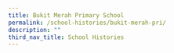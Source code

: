 ```yaml
---
title: Bukit Merah Primary School
permalink: /school-histories/bukit-merah-pri/
description: ""
third_nav_title: School Histories
---
```


